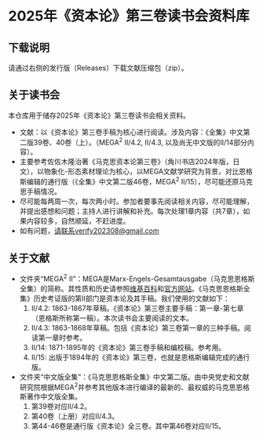 # 2025年《资本论》第三卷读书会资料库
## 下载说明
请通过右侧的发行版（Releases）下载文献压缩包（zip）。

## 关于读书会
本仓库用于储存2025年《资本论》第三卷读书会相关资料。
- 文献：以《资本论》第三卷手稿为核心进行阅读。涉及内容：《全集》中文第二版39卷、40卷（上）。（MEGA<sup>2</sup>  II/4.2, II/4.3, 以及尚无中文版的II/14部分内容）。
- 主要参考佐佐木隆治著《马克思资本论第三卷》（角川书店2024年版，日文），以物象化-形态素材理论为核心，以MEGA文献学研究为背景，对比恩格斯编辑的通行版（《全集》中文第二版46卷，MEGA<sup>2</sup>  II/15），尽可能还原马克思手稿情况。
- 尽可能每两周一次，每次两小时。参加者要事先阅读相关内容，尽可能理解，并提出感想和问题；主持人进行讲解和补充。每次处理1章内容（共7章），如果内容较多，自然顺延，不赶进度。
- 如有问题，请联系verify202308@gmail.com
## 关于文献
- 文件夹“MEGA<sup>2</sup>  II”：MEGA是Marx-Engels-Gesamtausgabe（马克思恩格斯全集）的简称。其性质和历史请参照[维基百科](https://zh.wikipedia.org/wiki/%E9%A9%AC%E5%85%8B%E6%80%9D%E6%81%A9%E6%A0%BC%E6%96%AF%E5%85%A8%E9%9B%86%E5%8E%86%E5%8F%B2%E8%80%83%E8%AF%81%E7%89%88)和[官方网站](https://megadigital.bbaw.de/)。《马克思恩格斯全集》历史考证版的第II部门是资本论及其手稿。我们使用的文献如下：
    1. II/4.2: 1863-1867年草稿。《资本论》第三卷主要手稿：第一章-第七章（恩格斯所称第一稿）。本次读书会主要阅读的文本。
    2. II/4.3: 1863-1868年草稿。包括《资本论》第三卷第一章的三种手稿。阅读第一章时参考。
    3. II/14: 1871-1895年的《资本论》第三卷手稿和编校稿。参考用。
    4. II/15: 出版于1894年的《资本论》第三卷，也就是恩格斯编辑完成的通行版。
- 文件夹“中文版全集”：《马克思恩格斯全集》中文第二版。由中央党史和文献研究院根据MEGA<sup>2</sup>并参考其他版本进行编译的最新的、最权威的马克思恩格斯著作中文版全集。
    1. 第39卷对应II/4.2。
    2. 第40卷（上册）对应II/4.3。
    3. 第44-46卷是通行版《资本论》全三卷。其中第46卷对应II/15。
